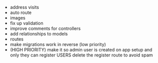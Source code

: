 - address visits
- auto route
- images
- fix up validation
- improve comments for controllers
- add relationships to models
- routes
- make migrations work in reverse (low priority)
- (HIGH PRIORITY) make it so admin user is created on app setup and only they can register USERS delete the register route to avoid spam